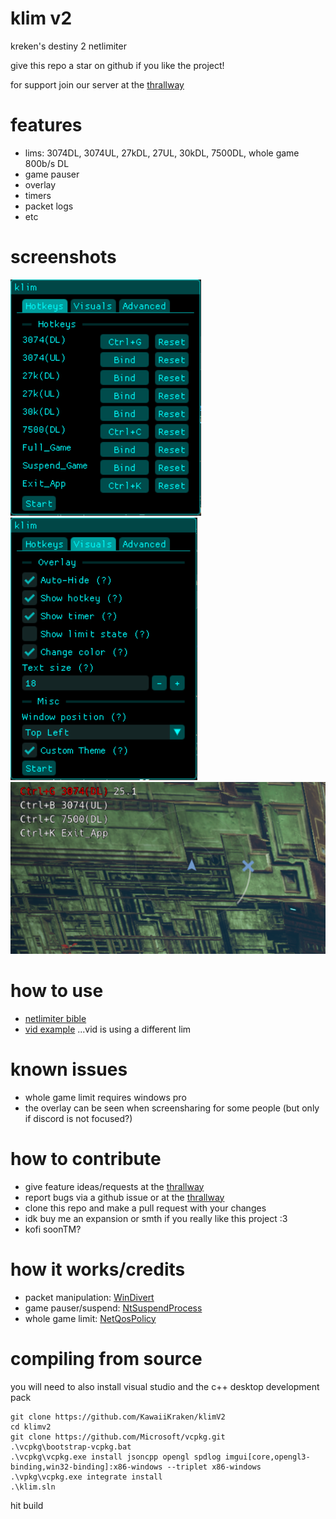 # klim v2
kreken's destiny 2 netlimiter 

give this repo a star on github if you like the project!

for support join our server at the [thrallway](https://thrallway.com)

# features
- lims: 3074DL, 3074UL, 27kDL, 27UL, 30kDL, 7500DL, whole game 800b/s DL
- game pauser
- overlay 
- timers 
- packet logs
- etc 

# screenshots
![image failed to load..](https://github.com/KawaiiKraken/klimV2/blob/master/resources/hotkey_tab_v3.png "hotkey tab")
![image failed to load..](https://github.com/KawaiiKraken/klimV2/blob/master/resources/visuals_tab_v3.png "visual tab")
![image failed to load..](https://github.com/KawaiiKraken/klimV2/blob/master/resources/overlay.png "overlay")
 
# how to use
- [netlimiter bible](https://docs.google.com/document/d/1CuFbJ4KlbSMqf22lVap2yiSMHxLWRJpiMO1eIIpgtJQ)
- [vid example](https://www.youtube.com/watch?v=zTgaYyAxNZ4&pp=ygUPYXotMSBuZXRsaW1pdGVy) ...vid is using a different lim

# known issues
- whole game limit requires windows pro
- the overlay can be seen when screensharing for some people (but only if discord is not focused?)

# how to contribute
- give feature ideas/requests at the [thrallway](https://thrallway.com)
- report bugs via a github issue or at the [thrallway](https://thrallway.com)
- clone this repo and make a pull request with your changes
- idk buy me an expansion or smth if you really like this project :3 
- kofi soonTM?

# how it works/credits 
- packet manipulation: [WinDivert](https://github.com/basil00/Divert)
- game pauser/suspend: [NtSuspendProcess](https://github.com/diversenok/Suspending-Techniques#suspend-via-ntsuspendprocess)
- whole game limit: [NetQosPolicy](https://learn.microsoft.com/en-us/powershell/module/netqos/)

# compiling from source
you will need to also install visual studio and the c++ desktop development pack
```
git clone https://github.com/KawaiiKraken/klimV2
cd klimv2
git clone https://github.com/Microsoft/vcpkg.git
.\vcpkg\bootstrap-vcpkg.bat
.\vcpkg\vcpkg.exe install jsoncpp opengl spdlog imgui[core,opengl3-binding,win32-binding]:x86-windows --triplet x86-windows
.\vpkg\vcpkg.exe integrate install
.\klim.sln
```
hit build

